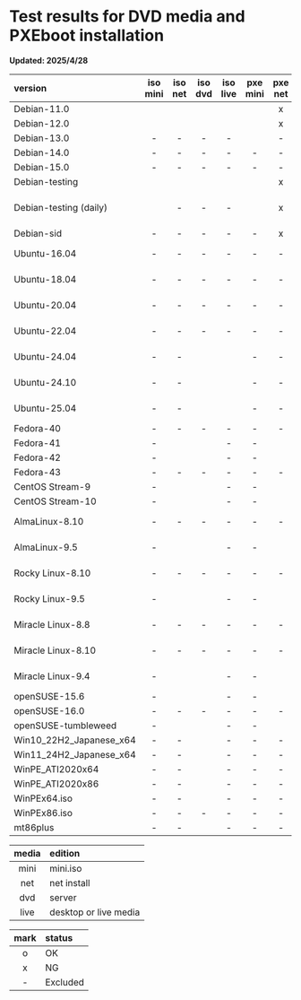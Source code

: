 # **Test results for DVD media and PXEboot installation**  
  
**Updated: 2025/4/28**  
  
|         version          | iso mini| iso net | iso dvd | iso live| pxe mini| pxe net | pxe dvd | pxe live|      code name      | life |  release   |support end | long term  |    rhel    |         kerne         |         note         |
| :----------------------- | :-----: | :-----: | :-----: | :-----: | :-----: | :-----: | :-----: | :-----: | :------------------ | :--: | :--------: | :--------: | :--------: | :--------: | :-------------------- | :------------------- |
| Debian-11.0              |         |         |         |         |         |    x    |    x    |    x    | Bullseye            | LTS  | 2021/08/14 | 2024/08/15 | 2026/08/31 |            | 5.10                  | oldstable            |
| Debian-12.0              |         |         |         |         |         |    x    |    x    |    x    | Bookworm            |      | 2023/06/10 | 2026/06/xx | 2028/06/xx |            | 6.1                   | stable               |
| Debian-13.0              |    -    |    -    |    -    |    -    |         |    -    |    -    |    -    | Trixie              |      | 2025/xx/xx | 20xx/xx/xx | 20xx/xx/xx |            |                       | testing              |
| Debian-14.0              |    -    |    -    |    -    |    -    |    -    |    -    |    -    |    -    | Forky               |      | 2027/xx/xx | 20xx/xx/xx | 20xx/xx/xx |            |                       |                      |
| Debian-15.0              |    -    |    -    |    -    |    -    |    -    |    -    |    -    |    -    | Duke                |      | 20xx/xx/xx | 20xx/xx/xx | 20xx/xx/xx |            |                       |                      |
| Debian-testing           |         |         |         |         |         |    x    |    x    |    x    | Testing             |      | 20xx/xx/xx | 20xx/xx/xx | 20xx/xx/xx |            |                       | testing              |
| Debian-testing (daily)   |         |    -    |    -    |    -    |         |    x    |    x    |    x    | Testing             |      | 20xx/xx/xx | 20xx/xx/xx | 20xx/xx/xx |            |                       | testing daily build  |
| Debian-sid               |    -    |    -    |    -    |    -    |    -    |    x    |    x    |    x    | SID                 |      | 20xx/xx/xx | 20xx/xx/xx | 20xx/xx/xx |            |                       | sid                  |
| Ubuntu-16.04             |    -    |    -    |    -    |    -    |    -    |    -    |    -    |    -    | Xenial Xerus        | LTS  | 2016/04/21 | 2021/04/30 | 2026/04/23 |            | 4.4                   |                      |
| Ubuntu-18.04             |    -    |    -    |    -    |    -    |    -    |    -    |    -    |    -    | Bionic Beaver       | LTS  | 2018/04/26 | 2023/05/31 | 2028/04/26 |            | 4.15                  |                      |
| Ubuntu-20.04             |    -    |    -    |    -    |    -    |    -    |    -    |    -    |    -    | Focal Fossa         |      | 2020/04/23 | 2025/05/29 | 2030/04/23 |            | 5.4                   |                      |
| Ubuntu-22.04             |    -    |    -    |    -    |    -    |    -    |    -    |    -    |    -    | Jammy Jellyfish     |      | 2022/04/21 | 2027/06/01 | 2032/04/21 |            | 5.15 or 5.17          |                      |
| Ubuntu-24.04             |    -    |    -    |         |         |    -    |    -    |         |         | Noble Numbat        |      | 2024/04/25 | 2029/05/31 | 2034/04/25 |            | 6.8                   |                      |
| Ubuntu-24.10             |    -    |    -    |         |         |    -    |    -    |         |         | Oracular Oriole     |      | 2024/10/10 | 2025/07/xx |            |            | 6.11                  |                      |
| Ubuntu-25.04             |    -    |    -    |         |         |    -    |    -    |         |         | Plucky Puffin       |      | 2025/04/17 | 2026/01/xx |            |            | 6.14                  |                      |
| Fedora-40                |    -    |    -    |    -    |    -    |    -    |    -    |    -    |    -    |                     |      | 2024/04/23 | 2025/05/28 |            |            | 6.8                   |                      |
| Fedora-41                |    -    |         |         |    -    |    -    |         |         |    -    |                     |      | 2024/10/29 | 2025/11/19 |            |            | 6.11                  |                      |
| Fedora-42                |    -    |         |         |    -    |    -    |         |         |    -    |                     |      | 2025/04/15 | 2026/05/13 |            |            | 6.14                  |                      |
| Fedora-43                |    -    |    -    |    -    |    -    |    -    |    -    |    -    |    -    |                     |      | 2025/11/11 | 2026/12/02 |            |            |                       |                      |
| CentOS Stream-9          |    -    |         |         |    -    |    -    |         |         |    -    |                     |      | 2021/12/03 | 2027/05/31 |            |            | 5.14.0                |                      |
| CentOS Stream-10         |    -    |         |         |    -    |    -    |         |         |    -    | Coughlan            |      | 2024/12/12 | 2030/01/01 |            |            | 6.12.0                |                      |
| AlmaLinux-8.10           |    -    |    -    |    -    |    -    |    -    |    -    |    -    |    -    | Cerulean Leopard    |      | 2024/05/28 |            |            | 2024/05/22 | 4.18.0-553            |                      |
| AlmaLinux-9.5            |    -    |         |         |    -    |    -    |         |         |    -    | Teal Serval         |      | 2024/11/18 |            |            | 2024/11/13 | 5.14.0-503.11.1       |                      |
| Rocky Linux-8.10         |    -    |    -    |    -    |    -    |    -    |    -    |    -    |    -    | Green Obsidian      |      | 2024/05/30 |            |            | 2024/05/22 | 4.18.0-553            |                      |
| Rocky Linux-9.5          |    -    |         |         |    -    |    -    |         |         |    -    | Blue Onyx           |      | 2024/11/19 |            |            | 2024/11/12 | 5.14.0-503.14.1       |                      |
| Miracle Linux-8.8        |    -    |    -    |    -    |    -    |    -    |    -    |    -    |    -    |                     |      | 2023/10/05 |            |            | 2023/05/16 | 4.18.0-477.el8        |                      |
| Miracle Linux-8.10       |    -    |    -    |    -    |    -    |    -    |    -    |    -    |    -    | Peony               |      | 2024/10/17 |            |            | 2024/05/22 | 4.18.0-553.el8_10     |                      |
| Miracle Linux-9.4        |    -    |         |         |    -    |    -    |         |         |    -    | Feige               |      | 2024/09/02 |            |            | 2024/04/30 | 5.14.0-427.13.1.el9_4 |                      |
| openSUSE-15.6            |    -    |         |         |    -    |    -    |         |         |    -    |                     |      | 2024/06/12 | 2025/12/31 |            |            | 6.4                   |                      |
| openSUSE-16.0            |    -    |    -    |    -    |    -    |    -    |    -    |    -    |    -    |                     |      | 2025/10/xx | 20xx/xx/xx |            |            |                       |                      |
| openSUSE-tumbleweed      |    -    |         |         |    -    |    -    |         |         |    -    |                     |      | 2014/11/xx | 20xx/xx/xx |            |            |                       |                      |
| Win10_22H2_Japanese_x64  |    -    |    -    |         |    -    |    -    |    -    |         |    -    |                     |      | 20xx/xx/xx | 20xx/xx/xx |            |            |                       |                      |
| Win11_24H2_Japanese_x64  |    -    |    -    |         |    -    |    -    |    -    |         |    -    |                     |      | 20xx/xx/xx | 20xx/xx/xx |            |            |                       |                      |
| WinPE_ATI2020x64         |    -    |    -    |         |    -    |    -    |    -    |         |    -    |                     |      | 20xx/xx/xx | 20xx/xx/xx |            |            |                       |                      |
| WinPE_ATI2020x86         |    -    |    -    |         |    -    |    -    |    -    |         |    -    |                     |      | 20xx/xx/xx | 20xx/xx/xx |            |            |                       |                      |
| WinPEx64.iso             |    -    |    -    |         |    -    |    -    |    -    |         |    -    |                     |      | 20xx/xx/xx | 20xx/xx/xx |            |            |                       |                      |
| WinPEx86.iso             |    -    |    -    |    -    |    -    |    -    |    -    |    -    |    -    |                     |      | 20xx/xx/xx | 20xx/xx/xx |            |            |                       |                      |
| mt86plus                 |    -    |    -    |         |    -    |    -    |    -    |         |    -    |                     |      | 20xx/xx/xx | 20xx/xx/xx |            |            |                       |                      |
  
| media |        edition        |
| :---: | :-------------------- |
| mini  | mini.iso              |
| net   | net install           |
| dvd   | server                |
| live  | desktop or live media |
  
| mark |  status  |
| :--: | :------- |
|  o   | OK       |
|  x   | NG       |
|  -   | Excluded |
  
